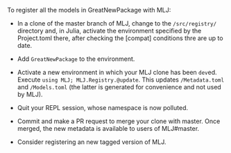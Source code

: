 To register all the models in GreatNewPackage with MLJ:

- In a clone of the master branch of MLJ, change to the
  `/src/registry/` directory and, in Julia, activate the environment
  specified by the Project.toml there, after checking the [compat]
  conditions thre are up to date.
  
- Add `GreatNewPackage` to the environment.

- Activate a new environment in which your MLJ clone has been
  `dev`ed. Execute `using MLJ; MLJ.Registry.@update`. This updates
  `/Metadata.toml` and `/Models.toml` (the latter is generated for
  convenience and not used by MLJ).

-  Quit your REPL session, whose namespace is now polluted.

- Commit and make a PR request to merge your clone with master. Once
  merged, the new metadata is available to users of MLJ#master.
  
- Consider registering an new tagged version of MLJ. 

